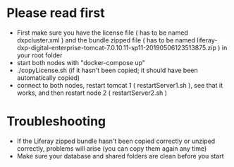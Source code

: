 # Please read first



- First make sure you have the license file ( has to be named dxpcluster.xml ) and the bundle zipped file ( has to be named liferay-dxp-digital-enterprise-tomcat-7.0.10.11-sp11-20190506123513875.zip ) in your root folder
- start both nodes with "docker-compose up"
- ./copyLicense.sh (if it hasn't been copied; it should have been automatically copied)
- connect to both nodes, restart tomcat 1 ( restartServer1.sh ), see that it works, and then restart node 2 ( restartServer2.sh )





# Troubleshooting

- If the Liferay zipped bundle hasn't been copied correctly or unziped correctly, problems will arise (you can copy them again any time)
- Make sure your database and shared folders are clean before you start

